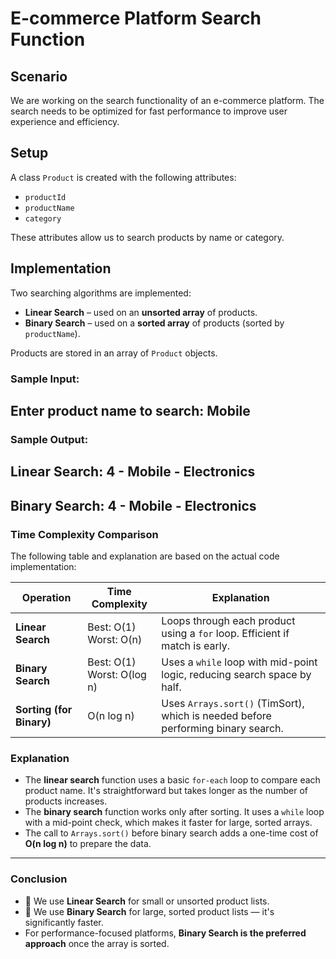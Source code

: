 # E-commerce Platform Search Function

## Scenario

We are working on the search functionality of an e-commerce platform. The search needs to be optimized for fast performance to improve user experience and efficiency.

## Setup

A class `Product` is created with the following attributes:
- `productId`
- `productName`
- `category`

These attributes allow us to search products by name or category.

## Implementation

Two searching algorithms are implemented:
- **Linear Search** – used on an **unsorted array** of products.
- **Binary Search** – used on a **sorted array** of products (sorted by `productName`).

Products are stored in an array of `Product` objects.

###  Sample Input:
## Enter product name to search: Mobile
### Sample Output:
## Linear Search: 4 - Mobile - Electronics
## Binary Search: 4 - Mobile - Electronics

### Time Complexity Comparison

The following table and explanation are based on the actual code implementation:

| Operation                  | Time Complexity              | Explanation                                                                 |
|---------------------------|------------------------------|-----------------------------------------------------------------------------|
| **Linear Search**         | Best: O(1) <br> Worst: O(n)   | Loops through each product using a `for` loop. Efficient if match is early. |
| **Binary Search**         | Best: O(1) <br> Worst: O(log n) | Uses a `while` loop with mid-point logic, reducing search space by half.   |
| **Sorting (for Binary)**  | O(n log n)                    | Uses `Arrays.sort()` (TimSort), which is needed before performing binary search. |

### Explanation

- The **linear search** function uses a basic `for-each` loop to compare each product name. It's straightforward but takes longer as the number of products increases.
- The **binary search** function works only after sorting. It uses a `while` loop with a mid-point check, which makes it faster for large, sorted arrays.
- The call to `Arrays.sort()` before binary search adds a one-time cost of **O(n log n)** to prepare the data.

---

### Conclusion

- 🔹 We use **Linear Search** for small or unsorted product lists.
- 🔹 We use **Binary Search** for large, sorted product lists — it's significantly faster.
- For performance-focused platforms, **Binary Search is the preferred approach** once the array is sorted.

